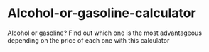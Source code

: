 # Alcohol-or-gasoline-calculator
Alcohol or gasoline? Find out which one is the most advantageous depending on the price of each one with this calculator
